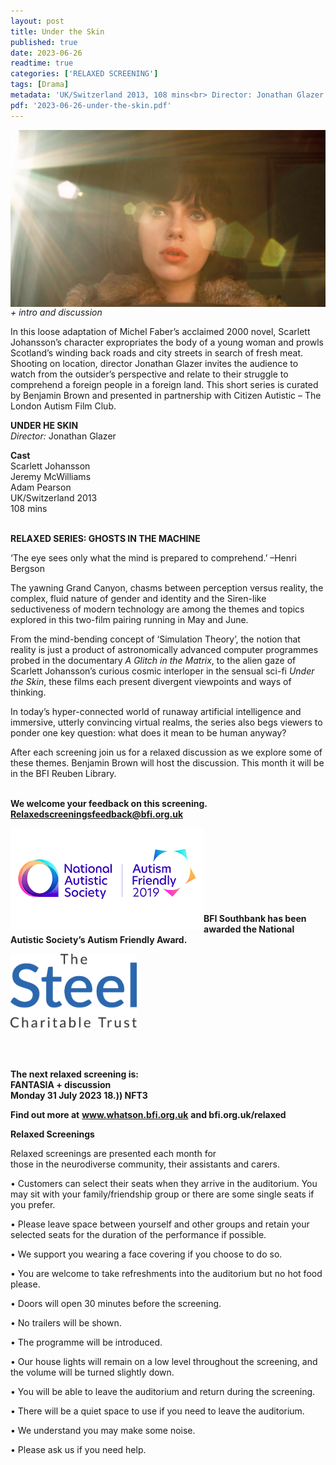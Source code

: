 ```yaml
---
layout: post
title: Under the Skin
published: true
date: 2023-06-26
readtime: true
categories: ['RELAXED SCREENING']
tags: [Drama]
metadata: 'UK/Switzerland 2013, 108 mins<br> Director: Jonathan Glazer'
pdf: '2023-06-26-under-the-skin.pdf'
---
```


<img style="float: left;" src="/img/under-the-skin.png"><br><br><br><br><br><br><br><br><br><br><br>

_+ intro and discussion_

In this loose adaptation of Michel Faber’s acclaimed 2000 novel, Scarlett Johansson’s character expropriates the body of a young woman and prowls Scotland’s winding back roads and city streets in search of fresh meat. Shooting on location, director Jonathan Glazer invites the audience to watch from the outsider’s perspective and relate to their struggle to comprehend a foreign people in a foreign land.
This short series is curated by Benjamin Brown and presented in partnership with Citizen Autistic – The London Autism Film Club.
<br>

**UNDER HE SKIN**  
_Director:_ Jonathan Glazer  

**Cast**  
Scarlett Johansson  
Jeremy McWilliams  
Adam Pearson  
UK/Switzerland 2013  
108 mins  
<br>

**RELAXED SERIES: GHOSTS IN THE MACHINE**  

‘The eye sees only what the mind is prepared to comprehend.’ –Henri Bergson

The yawning Grand Canyon, chasms between perception versus reality, the complex, fluid nature of gender and identity and the Siren-like seductiveness of modern technology are among the themes and topics explored in this two-film pairing running in May and June.

From the mind-bending concept of ‘Simulation Theory’, the notion that reality is just a product of astronomically advanced computer programmes probed in the documentary _A Glitch in the Matrix_, to the alien gaze of Scarlett Johansson’s curious cosmic interloper in the sensual sci-fi _Under the Skin_, these films each present divergent viewpoints and ways of thinking.

In today’s hyper-connected world of runaway artificial intelligence and immersive, utterly convincing virtual realms, the series also begs viewers to ponder one key question: what does it mean to be human anyway?

After each screening join us for a relaxed discussion as we explore some of these themes. Benjamin Brown will host the discussion. This month it will be in the BFI Reuben Library.
<br><br>

**We welcome your feedback on this screening. Relaxedscreeningsfeedback@bfi.org.uk**


<img style="float: left;" src="/img/autistic_society.png"><br><br><br><br><br><br><br><br>
**BFI Southbank has been awarded the National Autistic Society’s Autism Friendly Award.**

<img style="float: left;" src="/img/steel-charitable-trust-logo-01.jpg" width="40%" height="40%"><br><br><br><br><br><br><br><br><br><br>


**The next relaxed screening is:<br>
FANTASIA + discussion  
Monday 31 July 2023 18.)) NFT3**  



**Find out more at**
**www.whatson.bfi.org.uk**
**and bfi.org.uk/relaxed**

**Relaxed Screenings**<br>

Relaxed screenings are presented each month for  
those in the neurodiverse community, their assistants and carers.

• Customers can select their seats when they arrive in the auditorium. You may sit with your family/friendship group or there are some single seats if you prefer.

• Please leave space between yourself and other groups and retain your selected seats for the duration of the performance if possible.

• We support you wearing a face covering if you choose to do so.

• You are welcome to take refreshments into the auditorium but no hot food please.

• Doors will open 30 minutes before the screening.

• No trailers will be shown.

• The programme will be introduced.

• Our house lights will remain on a low level throughout the screening, and the volume will be turned slightly down.

• You will be able to leave the auditorium and return during the screening.

• There will be a quiet space to use if you need to leave the auditorium.

• We understand you may make some noise.

• Please ask us if you need help.
